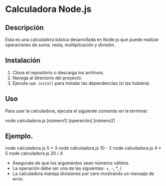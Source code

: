 # Calculadora Node.js

## Descripción

Esta es una calculadora básica desarrollada en Node.js que puede realizar operaciones de suma, resta, multiplicación y división.

## Instalación

1. Clona el repositorio o descarga los archivos.
2. Navega al directorio del proyecto.
3. Ejecuta `npm install` para instalar las dependencias (si las hubiera).

## Uso

Para usar la calculadora, ejecuta el siguiente comando en la terminal:


node calculadora.js [número1] [operación] [número2]


## Ejemplo.

node calculadora.js 5 + 3
node calculadora.js 10 - 2
node calculadora.js 4 * 5
node calculadora.js 20 / 4


- Asegurate de que los argumentos sean números válidos.
- La operación debe ser una de las siguientes: +, -, *, /.
- La calculadora maneja divisiones por cero mostrando un mensaje de error.



